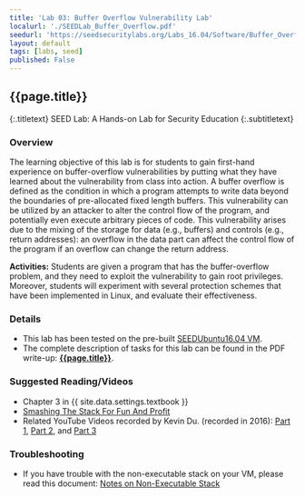 ```yaml
---
title: 'Lab 03: Buffer Overflow Vulnerability Lab'
localurl: './SEEDLab_Buffer_Overflow.pdf'
seedurl: 'https://seedsecuritylabs.org/Labs_16.04/Software/Buffer_Overflow'
layout: default
tags: [labs, seed]
published: False
---
```


## {{page.title}}
{:.titletext}
SEED Lab: A Hands-on Lab for Security Education
{:.subtitletext}

### Overview

The learning objective of this lab is for students to gain first-hand experience on buffer-overflow vulnerabilities by putting what they have learned about the vulnerability from class into action. A buffer overflow is defined as the condition in which a program attempts to write data beyond the boundaries of pre-allocated fixed length buffers. This vulnerability can be utilized by an attacker to alter the control flow of the program, and potentially even execute arbitrary pieces of code. This vulnerability arises due to the mixing of the storage for data (e.g., buffers) and controls (e.g., return addresses): an overflow in the data part can affect the control flow of the program if an overflow can change the return address.

**Activities:** Students are given a program that has the buffer-overflow problem, and they need to exploit the vulnerability to gain root privileges. Moreover, students will experiment with several protection schemes that have been implemented in Linux, and evaluate their effectiveness.

### Details

- This lab has been tested on the pre-built [SEEDUbuntu16.04 VM](https://seedsecuritylabs.org/lab_env.html).
- The complete description of tasks for this lab can be found in the PDF write-up: **[{{page.title}}]({{page.localurl}})**.

### Suggested Reading/Videos

- Chapter 3 in {{ site.data.settings.textbook }}
- [Smashing The Stack For Fun And Profit](https://web1.cs.wright.edu/people/faculty/tkprasad/courses/cs781/alephOne.html)
- Related YouTube Videos recorded by Kevin Du. (recorded in 2016):
[Part 1](https://youtu.be/3tUIcmG66y0),
[Part 2](https://youtu.be/eYlZt3yYBqM), and
[Part 3](https://youtu.be/vKE26N4_fIQ)
<!-- - Related video covered in a new Udemy course: [Computer Security: A Hands-on Approach (published in 2020)](https://www.udemy.com/course/du-computer-security/?couponCode=SEED2020FEB). -->

### Troubleshooting

- If you have trouble with the non-executable stack on your VM, please read this document:
[Notes on Non-Executable Stack](https://seedsecuritylabs.org/Labs_16.04/Software/Buffer_Overflow/files/NX.pdf)

